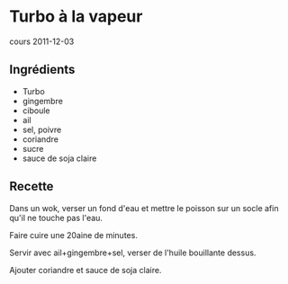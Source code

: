 # Turbo à la vapeur
cours 2011-12-03

## Ingrédients
* Turbo
* gingembre
* ciboule
* ail
* sel, poivre
* coriandre
* sucre
* sauce de soja claire
## Recette
Dans un wok, verser un fond d'eau et mettre le poisson sur un socle afin qu'il ne touche pas l'eau.

Faire cuire une 20aine de minutes.

Servir avec ail+gingembre+sel, verser de l'huile bouillante dessus. 

Ajouter coriandre et sauce de soja claire.
